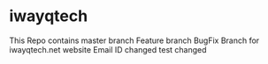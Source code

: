 # iwayqtech
This  Repo  contains master branch Feature branch BugFix Branch  for iwayqtech.net website
Email ID changed
test 
changed
